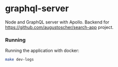 # graphql-server
Node and GraphQL server with Apollo.
Backend for https://github.com/augustoscher/search-app project.

### Running

Running the application with docker:

```sh
make dev-logs
```
